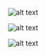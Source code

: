 <center>

![alt text](https://raw.githubusercontent.com/samuel-oldra/CadastroDeContatos/main/README_IMGS/1.png)

![alt text](https://raw.githubusercontent.com/samuel-oldra/CadastroDeContatos/main/README_IMGS/2.png)

![alt text](https://raw.githubusercontent.com/samuel-oldra/CadastroDeContatos/main/README_IMGS/3.png)
